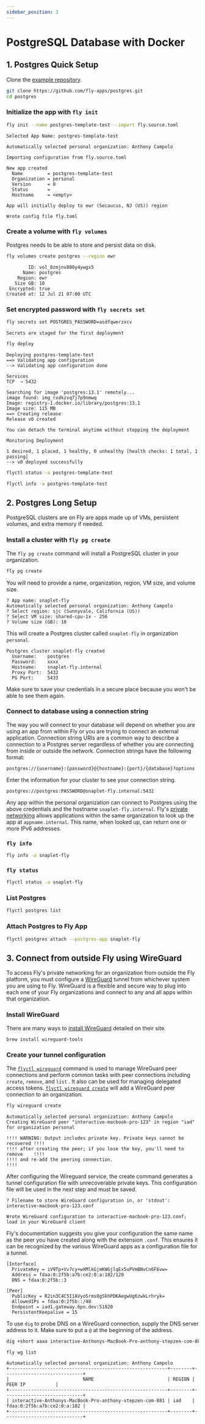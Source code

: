 ```yaml
---
sidebar_position: 3
---
```


# PostgreSQL Database with Docker

## 1. Postgres Quick Setup

Clone the [example repository](https://github.com/fly-apps/postgres.git).

```bash
git clone https://github.com/fly-apps/postgres.git
cd postgres
```

### Initialize the app with `fly init`

```bash
fly init --name postgres-template-test --import fly.source.toml
```

```
Selected App Name: postgres-template-test

Automatically selected personal organization: Anthony Campolo

Importing configuration from fly.source.toml

New app created
  Name         = postgres-template-test  
  Organization = personal                
  Version      = 0                       
  Status       =                         
  Hostname     = <empty>                 

App will initially deploy to ewr (Secaucus, NJ (US)) region

Wrote config file fly.toml
```

### Create a volume with `fly volumes`

Postgres needs to be able to store and persist data on disk.

```bash
fly volumes create postgres --region ewr
```

```
        ID: vol_8zmjnv800y4ywgx5
      Name: postgres
    Region: ewr
   Size GB: 10
 Encrypted: true
Created at: 12 Jul 21 07:00 UTC
```

### Set encrypted password with `fly secrets set`

```bash
fly secrets set POSTGRES_PASSWORD=asdfqwerzxcv
```

```
Secrets are staged for the first deployment
```

```bash
fly deploy
```

```
Deploying postgres-template-test
==> Validating app configuration
--> Validating app configuration done

Services
TCP  ⇢ 5432

Searching for image 'postgres:13.1' remotely...
image found: img_rxdkzvq7j7p9nmwq
Image: registry-1.docker.io/library/postgres:13.1
Image size: 115 MB
==> Creating release
Release v0 created

You can detach the terminal anytime without stopping the deployment

Monitoring Deployment

1 desired, 1 placed, 1 healthy, 0 unhealthy [health checks: 1 total, 1 passing]
--> v0 deployed successfully
```

```bash
flyctl status -a postgres-template-test
```

```bash
flyctl info -a postgres-template-test
```

## 2. Postgres Long Setup

PostgreSQL clusters are on Fly are apps made up of VMs, persistent volumes, and extra memory if needed.

### Install a cluster with `fly pg create`

The `fly pg create` command will install a PostgreSQL cluster in your organization.

```bash
fly pg create
```

You will need to provide a name, organization, region, VM size, and volume size.

```
? App name: snaplet-fly
Automatically selected personal organization: Anthony Campolo
? Select region: sjc (Sunnyvale, California (US))
? Select VM size: shared-cpu-1x - 256
? Volume size (GB): 10
```

This will create a Postgres cluster called `snaplet-fly` in organization `personal`.

```
Postgres cluster snaplet-fly created
  Username:    postgres
  Password:    xxxx
  Hostname:    snaplet-fly.internal
  Proxy Port:  5432
  PG Port:     5433
```

Make sure to save your credentials in a secure place because you won't be able to see them again.

### Connect to database using a connection string

The way you will connect to your database will depend on whether you are using an app from within Fly or you are trying to connect an external application. Connection string URIs are a common way to describe a connection to a Postgres server regardless of whether you are connecting from inside or outside the network. Connection strings have the following format:

```
postgres://{username}:{password}@{hostname}:{port}/{database}?options
```

Enter the information for your cluster to see your connection string.

```
postgres://postgres:PASSWORD@snaplet-fly.internal:5432
```

Any app within the personal organization can connect to Postgres using the above credentials and the hostname `snaplet-fly.internal`. Fly's [private networking](https://fly.io/docs/reference/privatenetwork/) allows applications within the same organization to look up the app at `appname.internal`. This name, when looked up, can return one or more IPv6 addresses.

### `fly info`

```bash
fly info -a snaplet-fly
```

### `fly status`

```bash
flyctl status -a snaplet-fly
```

### List Postgres 

```bash
flyctl postgres list
```

### Attach Postgres to Fly App

```bash
flyctl postgres attach --postgres-app snaplet-fly
```

## 3. Connect from outside Fly using WireGuard

To access Fly's private networking for an organization from outside the Fly platform, you must configure a [WireGuard](https://www.wireguard.com/) tunnel from whichever system you are using to Fly. WireGuard is a flexible and secure way to plug into each one of your Fly organizations and connect to any and all apps within that organization.

### Install WireGuard

There are many ways to [install WireGuard](https://www.wireguard.com/install/) detailed on their site.

```bash
brew install wireguard-tools
```

### Create your tunnel configuration

The [`flyctl wireguard`](https://fly.io/docs/flyctl/wireguard/) command is used to manage WireGuard peer connections and perform common tasks with peer connections including `create`, `remove`, and `list` . It also can be used for managing delegated access tokens. [`flyctl wireguard create`](https://fly.io/docs/flyctl/wireguard-create/) will add a WireGuard peer connection to an organization.

```bash
fly wireguard create
```

```
Automatically selected personal organization: Anthony Campolo
Creating WireGuard peer "interactive-macbook-pro-123" in region "iad" for organization personal

!!!! WARNING: Output includes private key. Private keys cannot be recovered !!!!
!!!! after creating the peer; if you lose the key, you'll need to remove    !!!!
!!!! and re-add the peering connection.                                     !!!!
```

After configuring the Wireguard service, the create command generates a tunnel configuration file with unrecoverable private keys. This configuration file will be used in the next step and must be saved.

```
? Filename to store WireGuard configuration in, or 'stdout': interactive-macbook-pro-123.conf

Wrote WireGuard configuration to interactive-macbook-pro-123.conf; load in your WireGuard client
```

Fly's documentation suggests you give your configuration the same name as the peer you have created along with the extension `.conf`. This ensures it can be recognized by the various WireGuard apps as a configuration file for a tunnel.

```
[Interface]
  PrivateKey = iV9Tp+Vv7cy+wXMlkGjmKWGjlqEx5uPVmBNvCn6F6vw=
  Address = fdaa:0:2f5b:a7b:ce2:0:a:102/120
  DNS = fdaa:0:2f5b::3

[Peer]
  PublicKey = R2in3C4C5I1AVyoSrmsOgSkhPDKAegwUg6zwkLrhryk=
  AllowedIPs = fdaa:0:2f5b::/48
  Endpoint = iad1.gateway.6pn.dev:51820
  PersistentKeepalive = 15
```

To use `dig` to probe DNS on a WireGuard connection, supply the DNS server address to it. Make sure to put a `@` at the beginning of the address.

```bash
dig +short aaaa interactive-Anthonys-MacBook-Pro-anthony-stepzen-com-881.internal @fdaa:0:2f::3
```

```bash
fly wg list
```

```
Automatically selected personal organization: Anthony Campolo
+----------------------------------------------------------+--------+-----------------------------+
|                           NAME                           | REGION |           PEER IP           |
+----------------------------------------------------------+--------+-----------------------------+
| interactive-Anthonys-MacBook-Pro-anthony-stepzen-com-881 | iad    | fdaa:0:2f5b:a7b:ce2:0:a:102 |
+----------------------------------------------------------+--------+-----------------------------+
```
